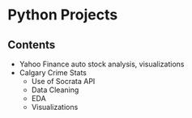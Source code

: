 # Python Projects

## Contents
* Yahoo Finance auto stock analysis, visualizations
* Calgary Crime Stats
  * Use of Socrata API
  * Data Cleaning
  * EDA
  * Visualizations
